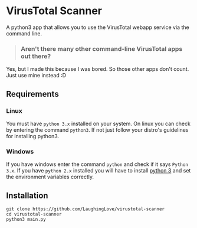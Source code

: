 # VirusTotal Scanner

A python3 app that allows you to use the VirusTotal webapp service via the command line.


> ### Aren't there many other command-line VirusTotal apps out there?
Yes, but I made this because I was bored. So those other apps don't count. Just use mine instead :D

## Requirements

### Linux
You must have `python 3.x` installed on your system. On linux you can check by entering the command `python3`. If not just follow your distro's guidelines for installing python3.
### Windows
If you have windows enter the command `python` and check if it says `Python 3.x`. If you have `python 2.x` installed you will have to install [python 3](https://www.python.org/) and set the environment variables correctly.

## Installation

```
git clone https://github.com/LaughingLove/virustotal-scanner
cd virustotal-scanner
python3 main.py
```
